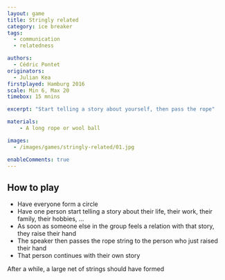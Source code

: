 ```yaml
---
layout: game
title: Stringly related
category: ice breaker
tags:
  - communication
  - relatedness

authors: 
  - Cédric Pontet
originators: 
  - Julian Kea
firstplayed: Hamburg 2016
scale: Min 6, Max 20
timebox: 15 mnins

excerpt: "Start telling a story about yourself, then pass the rope"

materials:
    - A long rope or wool ball

images:
  - /images/games/stringly-related/01.jpg

enableComments: true
---
```


## How to play

- Have everyone form a circle
- Have one person start telling a story about their life, their work, their family, their hobbies, ...
- As soon as someone else in the group feels a relation with that story, they raise their hand
- The speaker then passes the rope string to the person who just raised their hand
- That person continues with their own story

After a while, a large net of strings should have formed